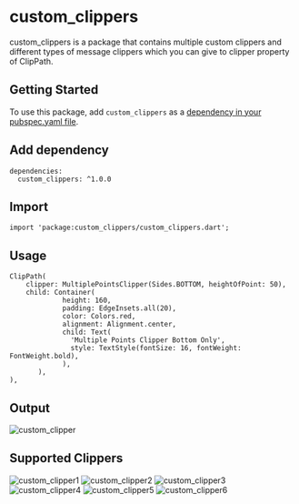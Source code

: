 # custom_clippers

custom_clippers is a package that contains multiple custom clippers and different types of message clippers which you can give to clipper property of ClipPath.


## Getting Started

To use this package, add `custom_clippers` as a [dependency in your pubspec.yaml file](https://flutter.io/platform-plugins/).


## Add dependency
```
dependencies:
  custom_clippers: ^1.0.0
```

## Import
```
import 'package:custom_clippers/custom_clippers.dart';
```

## Usage
```
ClipPath(
    clipper: MultiplePointsClipper(Sides.BOTTOM, heightOfPoint: 50),
    child: Container(
             height: 160,
             padding: EdgeInsets.all(20),
             color: Colors.red,
             alignment: Alignment.center,
             child: Text(
               'Multiple Points Clipper Bottom Only',
               style: TextStyle(fontSize: 16, fontWeight: FontWeight.bold),
             ),
       ),
),
```

## Output
![custom_clipper](https://user-images.githubusercontent.com/32562337/106357504-781fe880-632c-11eb-924a-9e39b3e9b943.jpg)

## Supported Clippers
![custom_clipper1](https://user-images.githubusercontent.com/32562337/106357508-7bb36f80-632c-11eb-984b-e5f06e95458a.jpg)
![custom_clipper2](https://user-images.githubusercontent.com/32562337/106357509-7c4c0600-632c-11eb-853b-4300676a45bc.jpg)
![custom_clipper3](https://user-images.githubusercontent.com/32562337/106357510-7d7d3300-632c-11eb-8460-41fff634e4d1.jpg)
![custom_clipper4](https://user-images.githubusercontent.com/32562337/106358663-9c32f800-6333-11eb-9c52-ac9254d94da4.jpg)
![custom_clipper5](https://user-images.githubusercontent.com/32562337/106358666-9d642500-6333-11eb-9e05-d4ba065a905c.jpg)
![custom_clipper6](https://user-images.githubusercontent.com/32562337/106358667-9dfcbb80-6333-11eb-8e14-9dd1af70b92a.jpg)
